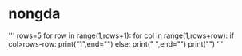 # nongda
'''
rows=5
for row in range(1,rows+1):
    for col in range(1,rows+row):
        if col>rows-row:
            print("1",end="")
        else:
            print(" ",end="")
    print("")
'''
